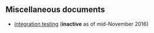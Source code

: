 ## Miscellaneous documents

- [integration testing](./IntegrationTesting.md) (**inactive** as of mid-November 2016)